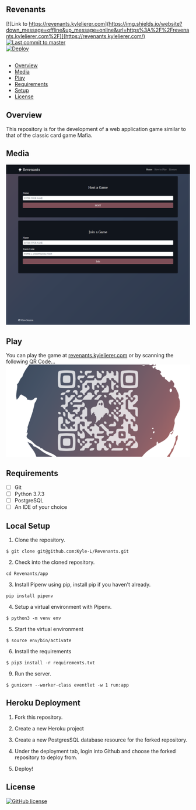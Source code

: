 ## Revenants
[![Link to https://revenants.kylelierer.com](https://img.shields.io/website?down_message=offline&up_message=online&url=https%3A%2F%2Frevenants.kylelierer.com%2F)](https://revenants.kylelierer.com/)
[![Last commit to master](https://img.shields.io/github/last-commit/Kyle-L/Revenants?label=last%20commit%20to%20master)](https://github.com/Kyle-L/Revenants/commits/master)  
[![Deploy](https://www.herokucdn.com/deploy/button.svg)](https://heroku.com/deploy?template=https://github.com/Kyle-L/Revenants)

##

- [Overview](#overview)
- [Media](#media)
- [Play](#play)
- [Requirements](#requirements)
- [Setup](#setup)
- [License](#license)

<a name="overview"/></a>
## Overview
This repository is for the development of a web application game similar  to that of the classic card game Mafia. 

<a name="media"/></a>
## Media
![Screennshot of homepage](docs/screenshots/screenshot-home.png)

<a name="play"/></a>
## Play
You can play the game at [revenants.kylelierer.com](https://revenants.kylelierer.com/) or by scanning the following QR Code...
![QR Code to revenants.kylelierer.com](docs/screenshots/repository-open-graph-transperant.png)

<a name="requirements"/></a>
## Requirements
- [ ] Git
- [ ] Python 3.7.3
- [ ] PostgreSQL
- [ ] An IDE of your choice

<a name="setup"/></a>
## Local Setup
1. Clone the repository.
```
$ git clone git@github.com:Kyle-L/Revenants.git
```

2. Check into the cloned repository.
```
cd Revenants/app
```

3. Install Pipenv using pip, install pip if you haven't already.
```
pip install pipenv
```

4. Setup a virtual environment with Pipenv.
```
$ python3 -m venv env
```

5. Start the virtual environment
```
$ source env/bin/activate
```

6. Install the requirements
```
$ pip3 install -r requirements.txt
```

9. Run the server.
```
$ gunicorn --worker-class eventlet -w 1 run:app
```

## Heroku Deployment
1. Fork this repository.

2. Create a new Heroku project

3. Create a new PostgresSQL database resource for the forked repository.

4. Under the deployment tab, login into Github and choose the forked repository to deploy from.

5. Deploy!



<a name="license"></a>
## License
[![GitHub license](https://img.shields.io/badge/license-MIT-blue.svg)](LICENSE)
